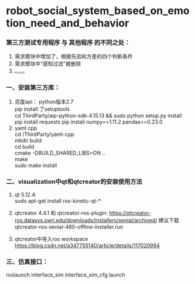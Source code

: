 <!--
 * @Descripttion: 
 * @version: 
 * @Author: Zhang Jiadong
 * @Date: 2022-05-05 14:03:27
 * @LastEditors: Zhang Jiadong
 * @LastEditTime: 2022-08-08 19:44:13
-->
#  robot_social_system_based_on_emotion_need_and_behavior
### 第三方测试专用程序 与 其他程序 的不同之处：
1.  需求模块中增加了，根据先验和方差的四个判断条件
2.  需求模块中“感知过滤”被删除
3. 。。。。


### 一、安装第三方库：
1.  百度api： 
    python版本2.7  
    pip install 了setuptools   
    cd ThirdParty/aip-python-sdk-4.15.13  &&  sudo python setup.py install   
    pip install requests 
    pip install numpy==1.11.2 pandas==0.23.0   
2.  yaml cpp  
    cd /ThirdParty/yaml-cpp   
    mkdir build   
    cd build   
    cmake -DBUILD_SHARED_LIBS=ON ..   
    make   
    sudo make install   



### 二、visualization中qt和qtcreator的安装使用方法
1. qt 5.12.4:  
	sudo apt-get install ros-kinetic-qt-*
2. qtcreator 4.4.1  和 qtcreator-ros-plugin: 
	https://qtcreator-ros.datasys.swri.edu/downloads/installers/xenial/archived/    建议下载qtcreator-ros-xenial-480-offline-installer.run 

3. qtcreator中导入ros workspace  
	https://blog.csdn.net/a347755140/article/details/117020994



### 三、仿真接口：    
roslaunch interface_sim interface_sim_cfg.launch



#### 


